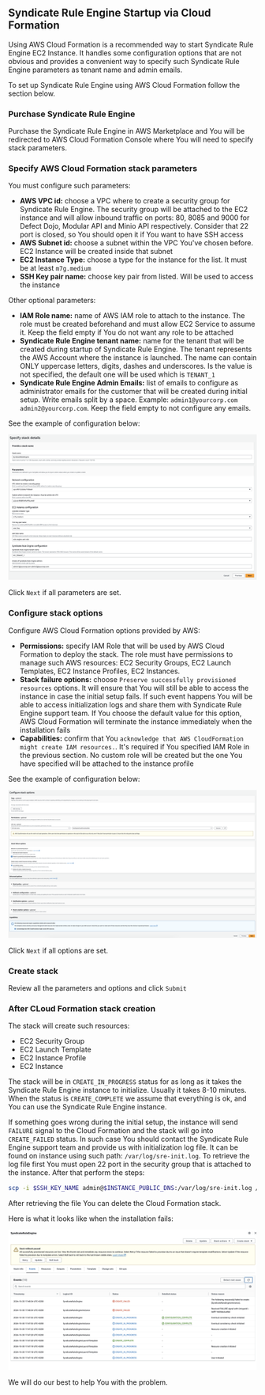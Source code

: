 

## Syndicate Rule Engine Startup via Cloud Formation

Using AWS Cloud Formation is a recommended way to start Syndicate Rule Engine EC2 Instance. It handles some 
configuration options that are not obvious and provides a convenient way to specify such Syndicate Rule Engine parameters
as tenant name and admin emails.

To set up Syndicate Rule Engine using AWS Cloud Formation follow the section below.


### Purchase Syndicate Rule Engine
Purchase the Syndicate Rule Engine in AWS Marketplace and You will be redirected to AWS Cloud Formation Console 
where You will need to specify stack parameters.

### Specify AWS Cloud Formation stack parameters

You must configure such parameters:
- **AWS VPC id:** choose a VPC where to create a security group for Syndicate Rule Engine. The security group will be attached
  to the EC2 instance and will allow inbound traffic on ports: 80, 8085 and 9000 for Defect Dojo, Modular API 
  and Minio API respectively. Consider that 22 port is closed, so You should open it if You want to have SSH access
- **AWS Subnet id:** choose a subnet within the VPC You've chosen before. EC2 Instance will be created inside that subnet
- **EC2 Instance Type:** choose a type for the instance for the list. It must be at least `m7g.medium`
- **SSH Key pair name:** choose key pair from listed. Will be used to access the instance

Other optional parameters:
- **IAM Role name:** name of AWS IAM role to attach to the instance. The role must be created beforehand and must allow EC2 Service to assume it.
  Keep the field empty if You do not want any role to be attached
- **Syndicate Rule Engine tenant name:** name for the tenant that will be created during startup of Syndicate Rule Engine. The 
  tenant represents the AWS Account where the instance is launched. The name can contain ONLY uppercase letters, digits, dashes and underscores.
  Is the value is not specified, the default one will be used which is `TENANT_1`
- **Syndicate Rule Engine Admin Emails:** list of emails to configure as administrator emails for the customer that will 
  be created during initial setup. Write emails split by a space. Example: `admin1@yourcorp.com admin2@yourcorp.com`.
  Keep the field empty to not configure any emails.

See the example of configuration below:

![Cloud Formation Parameters](./images/cf-stack-parameters.png)


Click `Next` if all parameters are set.


### Configure stack options

Configure AWS Cloud Formation options provided by AWS:

- **Permissions:** specify IAM Role that will be used by AWS Cloud Formation to deploy the stack. The role must have 
  permissions to manage such AWS resources: EC2 Security Groups, EC2 Launch Templates, EC2 Instance Profiles, EC2 Instances.
- **Stack failure options:** choose `Preserve successfully provisioned resources` options. It will ensure that You will
  still be able to access the instance in case the initial setup fails. If such event happens You will be able to access
  initialization logs and share them with Syndicate Rule Engine support team. If You choose the default value for this option,
  AWS Cloud Formation will terminate the instance immediately when the installation fails
- **Capabilities:** confirm that You `acknowledge that AWS CloudFormation might create IAM resources.`. It's required
  if You specified IAM Role in the previous section. No custom role will be created but the one You have specified will 
  be attached to the instance profile


See the example of configuration below:

![Cloud Formation Options](./images/cf-aws-options.png)

Click `Next` if all options are set.


### Create stack

Review all the parameters and options and click `Submit`


### After CLoud Formation stack creation

The stack will create such resources:
- EC2 Security Group
- EC2 Launch Template
- EC2 Instance Profile
- EC2 Instance

The stack will be in `CREATE_IN_PROGRESS` status for as long as it takes the Syndicate Rule Engine instance to initialize.
Usually it takes 8-10 minutes. When the status is `CREATE_COMPLETE` we assume that everything is ok, and You can use the 
Syndicate Rule Engine instance.

If something goes wrong during the initial setup, the instance will send `FAILURE` signal to the Cloud Formation and 
the stack will go into `CREATE_FAILED` status. In such case You should contact the Syndicate Rule Engine support team and provide 
us with initialization log file. It can be found on instance using such path: `/var/log/sre-init.log`. To retrieve 
the log file first You must open 22 port in the security group that is attached to the instance. After that perform the steps:

```bash
scp -i $SSH_KEY_NAME admin@$INSTANCE_PUBLIC_DNS:/var/log/sre-init.log /your/local/directory/
```
After retrieving the file You can delete the Cloud Formation stack.

Here is what it looks like when the installation fails:

![Cloud Formation Failed](./images/cf-failed.png)


We will do our best to help You with the problem.
